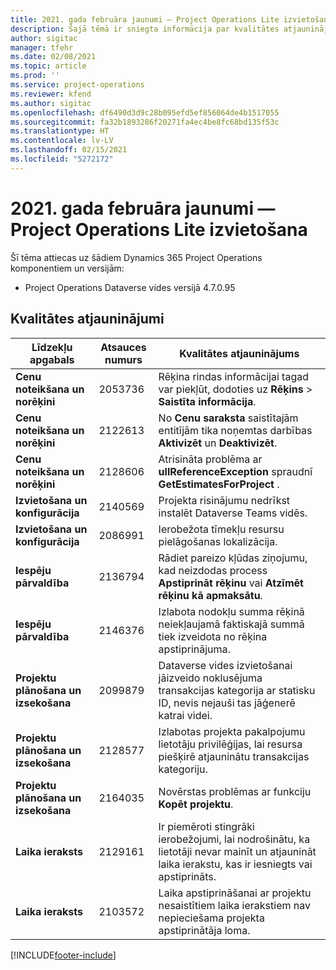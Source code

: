 ```yaml
---
title: 2021. gada februāra jaunumi — Project Operations Lite izvietošana
description: Šajā tēmā ir sniegta informācija par kvalitātes atjauninājumiem, kas pieejami 2021. gada februāra Project Operations Lite izvietošanas laidienā.
author: sigitac
manager: tfehr
ms.date: 02/08/2021
ms.topic: article
ms.prod: ''
ms.service: project-operations
ms.reviewer: kfend
ms.author: sigitac
ms.openlocfilehash: df6490d3d9c28b095efd5ef856064de4b1517055
ms.sourcegitcommit: fa32b1893286f20271fa4ec4be8fc68bd135f53c
ms.translationtype: HT
ms.contentlocale: lv-LV
ms.lasthandoff: 02/15/2021
ms.locfileid: "5272172"
---
```

# <a name="whats-new-february-2021---project-operations-lite-deployment"></a>2021. gada februāra jaunumi — Project Operations Lite izvietošana

Šī tēma attiecas uz šādiem Dynamics 365 Project Operations komponentiem un versijām:

  - Project Operations Dataverse vides versijā 4.7.0.95

## <a name="quality-updates"></a>Kvalitātes atjauninājumi

| **Līdzekļu apgabals** | **Atsauces numurs** | **Kvalitātes atjauninājums** |
| --- | --- | --- |
| **Cenu noteikšana un norēķini** | 2053736 | Rēķina rindas informācijai tagad var piekļūt, dodoties uz **Rēķins** > **Saistīta informācija**. |
| **Cenu noteikšana un norēķini** | 2122613 | No **Cenu saraksta** saistītajām entitījām tika noņemtas darbības **Aktivizēt** un **Deaktivizēt**. |
| **Cenu noteikšana un norēķini** | 2128606 | Atrisināta problēma ar **ullReferenceException** spraudnī **GetEstimatesForProject** . |
| **Izvietošana un konfigurācija** | 2140569 | Projekta risinājumu nedrīkst instalēt Dataverse Teams vidēs. |
| **Izvietošana un konfigurācija** | 2086991 | Ierobežota tīmekļu resursu pielāgošanas lokalizācija. |
| **Iespēju pārvaldība** | 2136794 | Rādiet pareizo kļūdas ziņojumu, kad neizdodas process **Apstiprināt rēķinu** vai **Atzīmēt rēķinu kā apmaksātu**. |
| **Iespēju pārvaldība** | 2146376 | Izlabota nodokļu summa rēķinā neiekļaujamā faktiskajā summā tiek izveidota no rēķina apstiprinājuma. |
| **Projektu plānošana un izsekošana** | 2099879 | Dataverse vides izvietošanai jāizveido noklusējuma transakcijas kategorija ar statisku ID, nevis nejauši tas jāģenerē katrai videi. |
| **Projektu plānošana un izsekošana** | 2128577 | Izlabotas projekta pakalpojumu lietotāju privilēģijas, lai resursa piešķirē atjauninātu transakcijas kategoriju. |
| **Projektu plānošana un izsekošana** | 2164035 | Novērstas problēmas ar funkciju **Kopēt projektu**. |
| **Laika ieraksts** | 2129161 | Ir piemēroti stingrāki ierobežojumi, lai nodrošinātu, ka lietotāji nevar mainīt un atjaunināt laika ierakstu, kas ir iesniegts vai apstiprināts. |
| **Laika ieraksts** | 2103572 | Laika apstiprināšanai ar projektu nesaistītiem laika ierakstiem nav nepieciešama projekta apstiprinātāja loma. |


[!INCLUDE[footer-include](../../includes/footer-banner.md)]